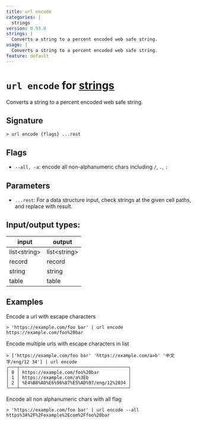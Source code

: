 ```yaml
---
title: url encode
categories: |
  strings
version: 0.93.0
strings: |
  Converts a string to a percent encoded web safe string.
usage: |
  Converts a string to a percent encoded web safe string.
feature: default
---
```

<!-- This file is automatically generated. Please edit the command in https://github.com/nushell/nushell instead. -->

# `url encode` for [strings](/commands/categories/strings.md)

<div class='command-title'>Converts a string to a percent encoded web safe string.</div>

## Signature

```> url encode {flags} ...rest```

## Flags

 -  `--all, -a`: encode all non-alphanumeric chars including `/`, `.`, `:`

## Parameters

 -  `...rest`: For a data structure input, check strings at the given cell paths, and replace with result.


## Input/output types:

| input        | output       |
| ------------ | ------------ |
| list\<string\> | list\<string\> |
| record       | record       |
| string       | string       |
| table        | table        |
## Examples

Encode a url with escape characters
```nu
> 'https://example.com/foo bar' | url encode
https://example.com/foo%20bar
```

Encode multiple urls with escape characters in list
```nu
> ['https://example.com/foo bar' 'https://example.com/a>b' '中文字/eng/12 34'] | url encode
╭───┬─────────────────────────────────────────╮
│ 0 │ https://example.com/foo%20bar           │
│ 1 │ https://example.com/a%3Eb               │
│ 2 │ %E4%B8%AD%E6%96%87%E5%AD%97/eng/12%2034 │
╰───┴─────────────────────────────────────────╯

```

Encode all non alphanumeric chars with all flag
```nu
> 'https://example.com/foo bar' | url encode --all
https%3A%2F%2Fexample%2Ecom%2Ffoo%20bar
```
